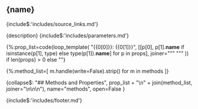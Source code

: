 ## <a id="{id}">{name}</a> 

{include$:'includes/source_links.md'}

{description}
{include$:'includes/parameters.md'}

{%:prop_list=code(loop_template(
    "{{0[0]}}: {{0[1]}}",
    [[p[0], p[1].__name__ if isinstance(p[1], type) else type(p[1]).__name__] for p in props],
    joiner="""
"""
)) if len(props) > 0 else ""}

{%:method_list=[
    m.handle(write=False).strip()
    for m in methods
]}

{collapse$:
    "## Methods and Properties", 
    prop_list + "\n" + join(method_list, joiner="\n\n\n"),
    name="methods",
    open=False
}

{include$:'includes/footer.md'}